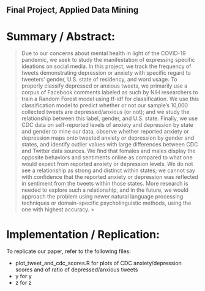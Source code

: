 ## Final Project, Applied Data Mining

# Summary / Abstract:

> Due to our concerns about mental health in light of the COVID-19 pandemic, we seek to study the manifestation of expressing specific ideations on social media. In this project, we track the frequency of tweets demonstrating depression or anxiety with specific regard to tweeters’ gender, U.S. state of residency, and word usage. To properly classify depressed or anxious tweets, we primarily use a corpus of Facebook comments labeled as such by NIH researchers to train a Random Forest model using tf-idf for classification. We use this classification model to predict whether or not our sample’s 10,000 collected tweets are depressed/anxious (or not); and we study the relationship between this label, gender, and U.S. state. Finally, we use CDC data on self-reported levels of anxiety and depression by state and gender to mine our data, observe whether reported anxiety or depression maps onto tweeted anxiety or depression by gender and states, and identify outlier values with large differences between CDC and Twitter data sources. We find that females and males display the opposite behaviors and sentiments online as compared to what one would expect from reported anxiety or depression levels. We do not see a relationship as strong and distinct within states; we cannot say with confidence that the reported anxiety or depression was reflected in sentiment from the tweets within those states. More research is needed to explore such a relationship, and in the future, we would approach the problem using newer natural language processing techniques or domain-specific psycholinguistic methods, using the one with highest accuracy. > 
> 

# Implementation / Replication:

To replicate our paper, refer to the following files:

- plot_tweet_and_cdc_scores.R for plots of CDC anxiety/depression scores and of ratio of depressed/anxious tweets
- y for y
- z for z
